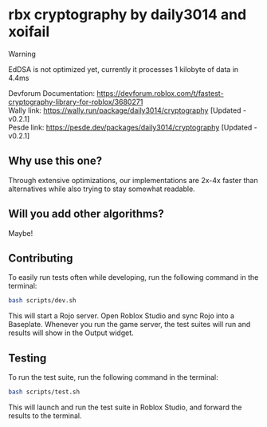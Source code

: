 # rbx cryptography by daily3014 and xoifail

> [!WARNING]
> EdDSA is not optimized yet, currently it processes 1 kilobyte of data in 4.4ms

Devforum Documentation: https://devforum.roblox.com/t/fastest-cryptography-library-for-roblox/3680271 \
Wally link: https://wally.run/package/daily3014/cryptography [Updated - v0.2.1]\
Pesde link: https://pesde.dev/packages/daily3014/cryptography [Updated - v0.2.1]

## Why use this one?

Through extensive optimizations, our implementations are 2x-4x faster than alternatives while also trying to stay somewhat readable.

## Will you add other algorithms?

Maybe!

## Contributing

To easily run tests often while developing, run the following command in the terminal:

```bash
bash scripts/dev.sh
```

This will start a Rojo server. Open Roblox Studio and sync Rojo into a Baseplate. Whenever you run the game server, the test suites will run and results will show in the Output widget.

## Testing

To run the test suite, run the following command in the terminal:

```bash
bash scripts/test.sh
```

This will launch and run the test suite in Roblox Studio, and forward the results to the terminal.
